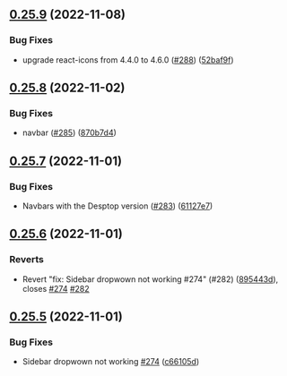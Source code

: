 ## [0.25.9](https://github.com/thecyberworld/thecyberhub.org/compare/v0.25.8...v0.25.9) (2022-11-08)


### Bug Fixes

* upgrade react-icons from 4.4.0 to 4.6.0 ([#288](https://github.com/thecyberworld/thecyberhub.org/issues/288)) ([52baf9f](https://github.com/thecyberworld/thecyberhub.org/commit/52baf9ff6560d30713e26b27e9db6ed44ce46d5b))



## [0.25.8](https://github.com/thecyberworld/thecyberhub.org/compare/v0.25.7...v0.25.8) (2022-11-02)


### Bug Fixes

* navbar ([#285](https://github.com/thecyberworld/thecyberhub.org/issues/285)) ([870b7d4](https://github.com/thecyberworld/thecyberhub.org/commit/870b7d43efed266e97796cfe0291f7793b41e866))



## [0.25.7](https://github.com/thecyberworld/thecyberhub.org/compare/v0.25.6...v0.25.7) (2022-11-01)


### Bug Fixes

* Navbars with the Desptop version ([#283](https://github.com/thecyberworld/thecyberhub.org/issues/283)) ([61127e7](https://github.com/thecyberworld/thecyberhub.org/commit/61127e7fc7cd0d5ce2042018fb48857a902fb7b7))



## [0.25.6](https://github.com/thecyberworld/thecyberhub.org/compare/v0.25.5...v0.25.6) (2022-11-01)


### Reverts

* Revert "fix: Sidebar dropwown not working #274" (#282) ([895443d](https://github.com/thecyberworld/thecyberhub.org/commit/895443d2d55d9c0107a9bb7cb1c60293bb992580)), closes [#274](https://github.com/thecyberworld/thecyberhub.org/issues/274) [#282](https://github.com/thecyberworld/thecyberhub.org/issues/282)



## [0.25.5](https://github.com/thecyberworld/thecyberhub.org/compare/v0.25.4...v0.25.5) (2022-11-01)


### Bug Fixes

* Sidebar dropwown not working [#274](https://github.com/thecyberworld/thecyberhub.org/issues/274)  ([c66105d](https://github.com/thecyberworld/thecyberhub.org/commit/c66105d3aa0cd7c0f17805940859dce94e5b2609))



